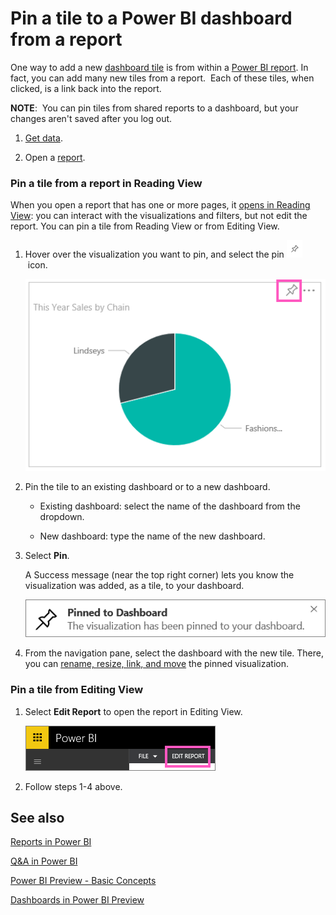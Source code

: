 ﻿<properties
   pageTitle="Pin a tile to a Power BI dashboard from a report"
   description="Pin a tile to a Power BI dashboard from a report."
   services="powerbi"
   documentationCenter=""
   authors="mihart"
   manager="mblythe"
   editor=""
   tags=""/>

<tags
   ms.service="powerbi"
   ms.devlang="NA"
   ms.topic="article"
   ms.tgt_pltfrm="NA"
   ms.workload="powerbi"
   ms.date="11/14/2015"
   ms.author="mihart"/>

# Pin a tile to a Power BI dashboard from a report

﻿One way to add a new [dashboard tile](powerbi-service-dashboard-tiles.md) is from within a [Power BI report](powerbi-service-reports.md). In fact, you can add many new tiles from a report.  Each of these tiles, when clicked, is a link back into the report.

**NOTE**:  You can pin tiles from shared reports to a dashboard, but your changes aren't saved after you log out.

1.  [Get data](powerbi-service-get-data.md).

2.  Open a [report](powerbi-service-reports.md).

### Pin a tile from a report in Reading View

When you open a report that has one or more pages, it [opens in Reading View](powerbi-service-open-a-report-in-reading-view.md): you can interact with the visualizations and filters, but not edit the report. You can pin a tile from Reading View or from Editing View.

1.  Hover over the visualization you want to pin, and select the pin ![](media/powerbi-service-pin-a-tile-to-a-dashboard-from-a-report/PBI_PinTile_Small.png) icon. 

    ![](media/powerbi-service-pin-a-tile-to-a-dashboard-from-a-report/PBI_PinTile.png)


2.  Pin the tile to an existing dashboard or to a new dashboard. 

    -   Existing dashboard: select the name of the dashboard from the dropdown.

    -   New dashboard: type the name of the new dashboard.


3.  Select **Pin**.

    A Success message (near the top right corner) lets you know the visualization was added, as a tile, to your dashboard.

    ![](media/powerbi-service-pin-a-tile-to-a-dashboard-from-a-report/pinSuccess.png)

4.  From the navigation pane, select the dashboard with the new tile. There, you can [rename, resize, link, and move](powerbi-service-edit-a-tile-in-a-dashboard.md) the pinned visualization.

### Pin a tile from Editing View

1.  Select **Edit Report** to open the report in Editing View.

    ![](media/powerbi-service-pin-a-tile-to-a-dashboard-from-a-report/PBI_EditRept.png)

2.  Follow steps 1-4 above.

## See also

[Reports in Power BI](powerbi-service-reports.md)

[Q&A in Power BI](powerbi-service-q-and-a.md)

[Power BI Preview - Basic Concepts](powerbi-service-basic-concepts.md)

[Dashboards in Power BI Preview](powerbi-service-dashboards.md)
